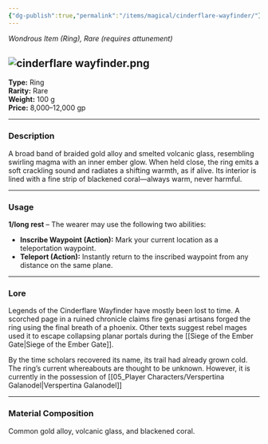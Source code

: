 ```yaml
---
{"dg-publish":true,"permalink":"/items/magical/cinderflare-wayfinder/"}
---
```


_Wondrous Item (Ring), Rare (requires attunement)_

![cinderflare wayfinder.png](/img/user/Items/Magical/cinderflare%20wayfinder.png)
---

**Type:** Ring  
**Rarity:** Rare  
**Weight:** 100 g  
**Price:** 8,000–12,000 gp

---

### **Description**

A broad band of braided gold alloy and smelted volcanic glass, resembling swirling magma with an inner ember glow. When held close, the ring emits a soft crackling sound and radiates a shifting warmth, as if alive. Its interior is lined with a fine strip of blackened coral—always warm, never harmful.

---

### **Usage**

**1/long rest** – The wearer may use the following two abilities:

- **Inscribe Waypoint (Action):** Mark your current location as a teleportation waypoint.
- **Teleport (Action):** Instantly return to the inscribed waypoint from any distance on the same plane.

---

### **Lore**

Legends of the Cinderflare Wayfinder have mostly been lost to time. A scorched page in a ruined chronicle claims fire genasi artisans forged the ring using the final breath of a phoenix. Other texts suggest rebel mages used it to escape collapsing planar portals during the [[Siege of the Ember Gate\|Siege of the Ember Gate]].

By the time scholars recovered its name, its trail had already grown cold. The ring’s current whereabouts are thought to be unknown. However, it is currently in the possession of [[05_Player Characters/Verspertina Galanodel\|Verspertina Galanodel]]

---

### **Material Composition**

Common gold alloy, volcanic glass, and blackened coral.